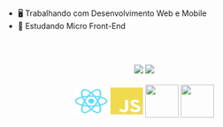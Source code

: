 <!--
**0317IL/0317IL** is a ✨ _special_ ✨ repository because its `README.md` (this file) appears on your GitHub profile.

Here are some ideas to get you started:

- 🔭 I’m currently working on ...
- 🌱 I’m currently learning ...
- 👯 I’m looking to collaborate on ...
- 🤔 I’m looking for help with ...
- 💬 Ask me about ...
- 📫 How to reach me: ...
- 😄 Pronouns: ...
- ⚡ Fun fact: ...
-->


 - 🖥️ Trabalhando com Desenvolvimento Web e Mobile
 - 📜 Estudando Micro Front-End

<br><br>

<div align="center">
  <img height="250em" src="https://media2.giphy.com/media/sJdLbUWlOUiuQ/giphy.gif?cid=ecf05e47a7edog8i8k8rt3wr1ugzgo3wlt5l7f48rczkqq36&rid=giphy.gif&ct=g"/>
  
  <img  height="250em" src="https://github-readme-stats.vercel.app/api/top-langs/?username=0317il&langs_count=7&theme=yeblu"/>
    <br><br>
  <div >  
   <img align="center" alt="React" height="50" width="60"   src="https://raw.githubusercontent.com/devicons/devicon/master/icons/react/react-original.svg"> 
  <img align="center" alt="Js" height="50" width="60" src="https://raw.githubusercontent.com/devicons/devicon/master/icons/javascript/javascript-plain.svg">
  <img align="center" height="60" width="60" src="https://upload.wikimedia.org/wikipedia/commons/thumb/3/38/Jupyter_logo.svg/1200px-Jupyter_logo.svg.png"/>
  <img align="center" height="60" width="60" src="https://encrypted-tbn0.gstatic.com/images?q=tbn:ANd9GcSxxBVp10Cv5a57Vmobd8m9Ss_DLPaWOJSXxtDqS47v-D1kd5weikyDxjuT6ncKjUd7_uE&usqp=CAU"/>
    </div>
  </div>
  
  

